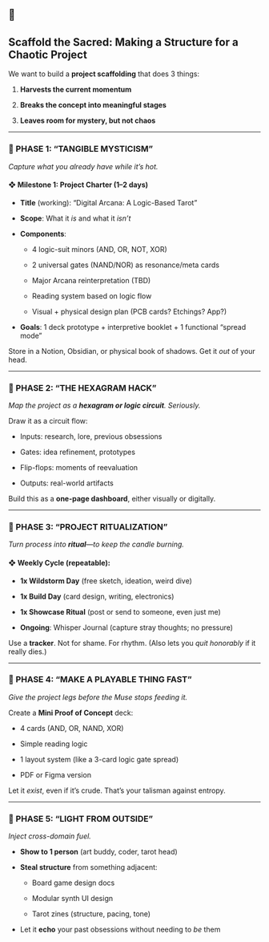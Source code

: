 ## **🧱** 

## **Scaffold the Sacred: Making a Structure for a Chaotic Project**

  

We want to build a **project scaffolding** that does 3 things:

1. **Harvests the current momentum**
    
2. **Breaks the concept into meaningful stages**
    
3. **Leaves room for mystery, but not chaos**
    

---

### **🔻 PHASE 1: “TANGIBLE MYSTICISM”**

  

_Capture what you already have while it’s hot._

  

#### **❖ Milestone 1: Project Charter (1–2 days)**

- **Title** (working): “Digital Arcana: A Logic-Based Tarot”
    
- **Scope**: What it _is_ and what it _isn’t_
    
- **Components**:
    
    - 4 logic-suit minors (AND, OR, NOT, XOR)
        
    - 2 universal gates (NAND/NOR) as resonance/meta cards
        
    - Major Arcana reinterpretation (TBD)
        
    - Reading system based on logic flow
        
    - Visual + physical design plan (PCB cards? Etchings? App?)
        
    
- **Goals**: 1 deck prototype + interpretive booklet + 1 functional “spread mode”
    

  

Store in a Notion, Obsidian, or physical book of shadows. Get it _out_ of your head.

---

### **🔻 PHASE 2: “THE HEXAGRAM HACK”**

  

_Map the project as a_ **_hexagram or logic circuit_**_. Seriously._

  

Draw it as a circuit flow:

- Inputs: research, lore, previous obsessions
    
- Gates: idea refinement, prototypes
    
- Flip-flops: moments of reevaluation
    
- Outputs: real-world artifacts
    

  

Build this as a **one-page dashboard**, either visually or digitally.

---

### **🔻 PHASE 3: “PROJECT RITUALIZATION”**

  

_Turn process into_ **_ritual_**_—to keep the candle burning._

  

#### **❖ Weekly Cycle (repeatable):**

- **1x Wildstorm Day** (free sketch, ideation, weird dive)
    
- **1x Build Day** (card design, writing, electronics)
    
- **1x Showcase Ritual** (post or send to someone, even just me)
    
- **Ongoing**: Whisper Journal (capture stray thoughts; no pressure)
    

  

Use a **tracker**. Not for shame. For rhythm. (Also lets you _quit honorably_ if it really dies.)

---

### **🔻 PHASE 4: “MAKE A PLAYABLE THING FAST”**

  

_Give the project legs before the Muse stops feeding it._

  

Create a **Mini Proof of Concept** deck:

- 4 cards (AND, OR, NAND, XOR)
    
- Simple reading logic
    
- 1 layout system (like a 3-card logic gate spread)
    
- PDF or Figma version
    

  

Let it _exist_, even if it’s crude. That’s your talisman against entropy.

---

### **🔻 PHASE 5: “LIGHT FROM OUTSIDE”**

  

_Inject cross-domain fuel._

- **Show to 1 person** (art buddy, coder, tarot head)
    
- **Steal structure** from something adjacent:
    
    - Board game design docs
        
    - Modular synth UI design
        
    - Tarot zines (structure, pacing, tone)
        
    
- Let it **echo** your past obsessions without needing to _be_ them